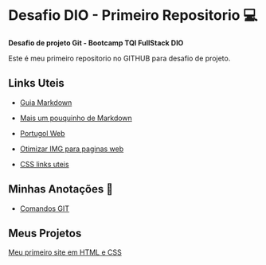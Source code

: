 # Desafio DIO - Primeiro Repositorio :computer:

**Desafio de projeto Git - Bootcamp TQI FullStack DIO**

Este é meu primeiro repositorio no GITHUB para desafio de projeto.

## Links Uteis

* [Guia Markdown](https://docs.pipz.com/central-de-ajuda/learning-center/guia-basico-de-markdown#open)

* [Mais um pouquinho de Markdown](https://docs.microsoft.com/pt-br/contribute/how-to-write-links)

* [Portugol Web](https://portugol-webstudio.cubos.io/ide)

* [Otimizar IMG para paginas web](https://tinypng.com/)

* [CSS links uteis](https://www.w3schools.com/css/default.asp)

  

## Minhas Anotações :notebook:

* [Comandos GIT](git/Comandos_GIT.md)


## Meus Projetos

[Meu primeiro site em HTML e CSS](https://htmlpreview.github.io/?https://github.com/andreasfernandes93/desafio-dio-primeiro-repositorio/blob/main/html_css/aula%201/index.html)



